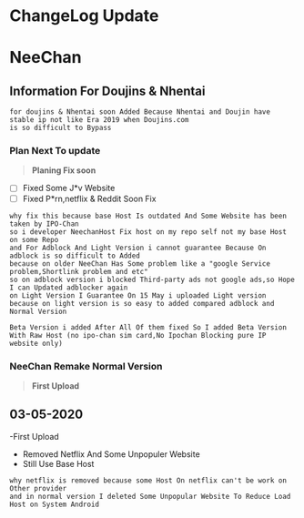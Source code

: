 # ChangeLog Update 
# NeeChan


## Information For Doujins & Nhentai
```
for doujins & Nhentai soon Added Because Nhentai and Doujin have stable ip not like Era 2019 when Doujins.com
is so difficult to Bypass
```
### Plan Next To update
>**Planing Fix soon**
- [ ] Fixed Some J*v Website
- [ ] Fixed P*rn,netflix & Reddit Soon Fix
```
why fix this because base Host Is outdated And Some Website has been taken by IPO-Chan
so i developer NeechanHost Fix host on my repo self not my base Host on some Repo
and For Adblock And Light Version i cannot guarantee Because On adblock is so difficult to Added
because on older NeeChan Has Some problem like a "google Service problem,Shortlink problem and etc" 
so on adblock version i blocked Third-party ads not google ads,so Hope I can Updated adblocker again
on Light Version I Guarantee On 15 May i uploaded Light version because on light version is so easy to added compared adblock and Normal Version

Beta Version i added After All Of them fixed So I added Beta Version With Raw Host (no ipo-chan sim card,No Ipochan Blocking pure IP website only)
```

### NeeChan Remake Normal Version
>**First Upload**
## 03-05-2020 
-First Upload
- Removed Netflix And Some Unpopuler Website
- Still Use Base Host 

```
why netflix is removed because some Host On netflix can't be work on Other provider
and in normal version I deleted Some Unpopular Website To Reduce Load Host on System Android
```
